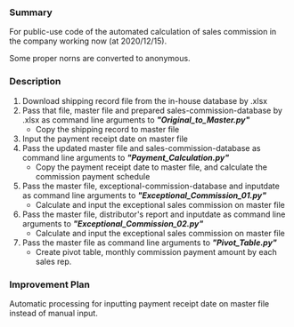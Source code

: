 ### Summary

For public-use code of the automated calculation of sales commission in the company working now (at 2020/12/15).

Some proper norns are converted to anonymous.


### Description

1. Download shipping record file from the in-house database by .xlsx
2. Pass that file, master file and prepared sales-commission-database by .xlsx as command line arguments to ***"Original_to_Master.py"***
    - Copy the shipping record to master file
3. Input the payment receipt date on master file
4. Pass the updated master file and sales-commission-database as command line arguments to ***"Payment_Calculation.py"***
    - Copy the payment receipt date to master file, and calculate the commission payment schedule
5. Pass the master file, exceptional-commission-database and inputdate as command line arguments to ***"Exceptional_Commission_01.py"***
    - Calculate and input the exceptional sales commission on master file
6. Pass the master file, distributor's report and inputdate as command line arguments to ***"Exceptional_Commission_02.py"***
    - Calculate and input the exceptional sales commission on master file
7. Pass the master file as command line arguments to ***"Pivot_Table.py"***
    - Create pivot table, monthly commission payment amount by each sales rep.


### Improvement Plan

Automatic processing for inputting payment receipt date on master file instead of manual input.
